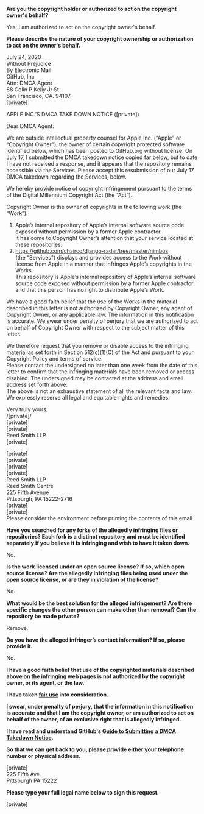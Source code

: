 **Are you the copyright holder or authorized to act on the copyright owner's behalf?**

Yes, I am authorized to act on the copyright owner's behalf.

**Please describe the nature of your copyright ownership or authorization to act on the owner's behalf.**

July 24, 2020  
Without Prejudice  
By Electronic Mail  
GitHub, Inc  
Attn: DMCA Agent  
88 Colin P Kelly Jr St  
San Francisco, CA. 94107  
[private]

APPLE INC.’S DMCA TAKE DOWN NOTICE ([private])  

Dear DMCA Agent:  

We are outside intellectual property counsel for Apple Inc. (“Apple” or “Copyright Owner”), the owner of certain copyright protected software identified below, which has been posted to GitHub.org without license. On July 17, I submitted the DMCA takedown notice copied far below, but to date I have not received a response, and it appears that the repository remains accessible via the Services. Please accept this resubmission of our July 17 DMCA takedown regarding the Services, below.

We hereby provide notice of copyright infringement pursuant to the terms of the Digital Millennium Copyright Act (the “Act”).

Copyright Owner is the owner of copyrights in the following work (the “Work”):
1. Apple’s internal repository of Apple’s internal software source code exposed without permission by a former Apple contractor.  
It has come to Copyright Owner’s attention that your service located at these repositories:  
1. https://github.com/chairco/django-radar/tree/master/nimbus  
(the “Services") displays and provides access to the Work without license from Apple in a manner that infringes Apple’s copyrights in the Works.  
This repository is Apple’s internal repository of Apple’s internal software source code exposed without permission by a former Apple contractor and that this person has no right to distribute Apple’s Work.  

We have a good faith belief that the use of the Works in the material described in this letter is not authorized by Copyright Owner, any agent of Copyright Owner, or any applicable law. The information in this notification is accurate. We swear under penalty of perjury that we are authorized to act on behalf of Copyright Owner with respect to the subject matter of this letter.  

We therefore request that you remove or disable access to the infringing material as set forth in Section 512(c)(1)(C) of the Act and pursuant to your Copyright Policy and terms of service.  
Please contact the undersigned no later than one week from the date of this letter to confirm that the infringing materials have been removed or access disabled. The undersigned may be contacted at the address and email address set forth above.  
The above is not an exhaustive statement of all the relevant facts and law. We expressly reserve all legal and equitable rights and remedies.  

Very truly yours,  
/[private]/  
[private]  
[private]  
Reed Smith LLP  
[private]

[private]  
[private]  
[private]  
[private]  
Reed Smith LLP  
Reed Smith Centre  
225 Fifth Avenue  
Pittsburgh, PA 15222-2716  
[private]  
[private]  
Please consider the environment before printing the contents of this email

**Have you searched for any forks of the allegedly infringing files or repositories? Each fork is a distinct repository and must be identified separately if you believe it is infringing and wish to have it taken down.**

No.

**Is the work licensed under an open source license? If so, which open source license? Are the allegedly infringing files being used under the open source license, or are they in violation of the license?**

No.

**What would be the best solution for the alleged infringement? Are there specific changes the other person can make other than removal? Can the repository be made private?**

Remove.

**Do you have the alleged infringer’s contact information? If so, please provide it.**

No.

**I have a good faith belief that use of the copyrighted materials described above on the infringing web pages is not authorized by the copyright owner, or its agent, or the law.**

**I have taken <a href="https://www.lumendatabase.org/topics/22">fair use</a> into consideration.**

**I swear, under penalty of perjury, that the information in this notification is accurate and that I am the copyright owner, or am authorized to act on behalf of the owner, of an exclusive right that is allegedly infringed.**

**I have read and understand GitHub's <a href="https://docs.github.com/articles/guide-to-submitting-a-dmca-takedown-notice/">Guide to Submitting a DMCA Takedown Notice</a>.**

**So that we can get back to you, please provide either your telephone number or physical address.**

[private]  
225 Fifth Ave.  
Pittsburgh PA 15222

**Please type your full legal name below to sign this request.**

[private]
